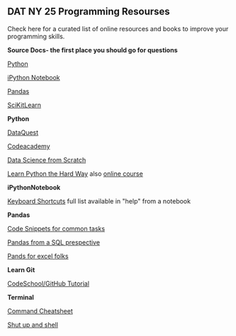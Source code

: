 ## DAT NY 25 Programming Resourses 
Check here for a curated list of online resources and books to improve your programming skills. 

**Source Docs- the first place you should go for questions**

[Python](https://www.python.org/doc/)

[iPython Notebook](https://ipython.org/ipython-doc/3/notebook/notebook.html#introduction)

[Pandas](http://pandas.pydata.org/pandas-docs/stable/)

[SciKitLearn](http://scikit-learn.org/stable/documentation.html)

**Python**

[DataQuest](https://www.dataquest.io/)

[Codeacademy](https://www.codecademy.com/)

[Data Science from Scratch](http://www.amazon.com/Data-Science-Scratch-Principles-Python/dp/149190142X)

[Learn Python the Hard Way](http://www.amazon.com/Learn-Python-Hard-Way-Introduction/dp/0321884914) also [online course](http://www.amazon.com/Learn-Python-Hard-Way-Introduction/dp/0321884914)

**iPythonNotebook**

[Keyboard Shortcuts](http://johnlaudun.org/20131228-ipython-notebook-keyboard-shortcuts/) full list available in "help" from a notebook

**Pandas**

[Code Snippets for common tasks](https://gist.github.com/bsweger/e5817488d161f37dcbd2)

[Pandas from a SQL prespective](http://www.gregreda.com/2013/10/26/working-with-pandas-dataframes/)  

[Pands for excel folks](http://pbpython.com/excel-pandas-comp.html)

**Learn Git**

[CodeSchool/GitHub Tutorial](https://try.github.io/levels/1/challenges/1)

**Terminal**

[Command Cheatsheet](http://files.fosswire.com/2007/08/fwunixref.pdf)

[Shut up and shell](http://cli.learncodethehardway.org/book/)
